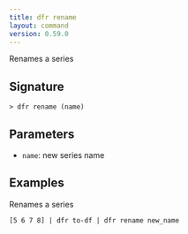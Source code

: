 ```yaml
---
title: dfr rename
layout: command
version: 0.59.0
---
```


Renames a series

## Signature

```> dfr rename (name)```

## Parameters

 -  `name`: new series name

## Examples

Renames a series
```shell
[5 6 7 8] | dfr to-df | dfr rename new_name
```

